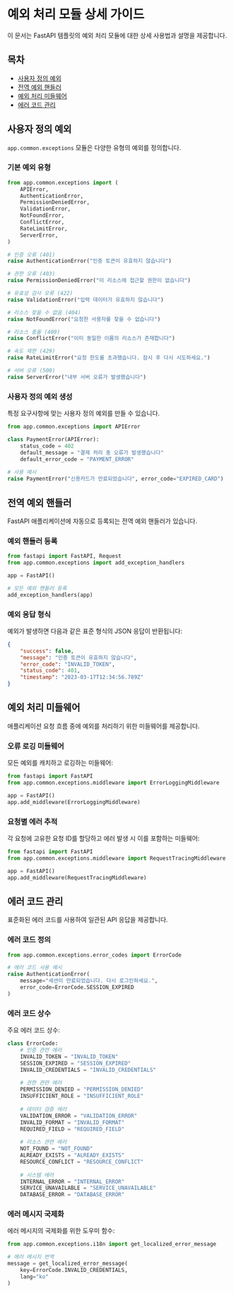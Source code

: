 # 예외 처리 모듈 상세 가이드

이 문서는 FastAPI 템플릿의 예외 처리 모듈에 대한 상세 사용법과 설명을 제공합니다.

## 목차

- [사용자 정의 예외](#사용자-정의-예외)
- [전역 예외 핸들러](#전역-예외-핸들러)
- [예외 처리 미들웨어](#예외-처리-미들웨어)
- [에러 코드 관리](#에러-코드-관리)

## 사용자 정의 예외

`app.common.exceptions` 모듈은 다양한 유형의 예외를 정의합니다.

### 기본 예외 유형

```python
from app.common.exceptions import (
    APIError,
    AuthenticationError,
    PermissionDeniedError,
    ValidationError,
    NotFoundError,
    ConflictError,
    RateLimitError,
    ServerError,
)

# 인증 오류 (401)
raise AuthenticationError("인증 토큰이 유효하지 않습니다")

# 권한 오류 (403)
raise PermissionDeniedError("이 리소스에 접근할 권한이 없습니다")

# 유효성 검사 오류 (422)
raise ValidationError("입력 데이터가 유효하지 않습니다")

# 리소스 찾을 수 없음 (404)
raise NotFoundError("요청한 사용자를 찾을 수 없습니다")

# 리소스 충돌 (409)
raise ConflictError("이미 동일한 이름의 리소스가 존재합니다")

# 속도 제한 (429)
raise RateLimitError("요청 한도를 초과했습니다. 잠시 후 다시 시도하세요.")

# 서버 오류 (500)
raise ServerError("내부 서버 오류가 발생했습니다")
```

### 사용자 정의 예외 생성

특정 요구사항에 맞는 사용자 정의 예외를 만들 수 있습니다.

```python
from app.common.exceptions import APIError

class PaymentError(APIError):
    status_code = 402
    default_message = "결제 처리 중 오류가 발생했습니다"
    default_error_code = "PAYMENT_ERROR"
    
# 사용 예시
raise PaymentError("신용카드가 만료되었습니다", error_code="EXPIRED_CARD")
```

## 전역 예외 핸들러

FastAPI 애플리케이션에 자동으로 등록되는 전역 예외 핸들러가 있습니다.

### 예외 핸들러 등록

```python
from fastapi import FastAPI, Request
from app.common.exceptions import add_exception_handlers

app = FastAPI()

# 모든 예외 핸들러 등록
add_exception_handlers(app)
```

### 예외 응답 형식

예외가 발생하면 다음과 같은 표준 형식의 JSON 응답이 반환됩니다:

```json
{
    "success": false,
    "message": "인증 토큰이 유효하지 않습니다",
    "error_code": "INVALID_TOKEN",
    "status_code": 401,
    "timestamp": "2023-03-17T12:34:56.789Z"
}
```

## 예외 처리 미들웨어

애플리케이션 요청 흐름 중에 예외를 처리하기 위한 미들웨어를 제공합니다.

### 오류 로깅 미들웨어

모든 예외를 캐치하고 로깅하는 미들웨어:

```python
from fastapi import FastAPI
from app.common.exceptions.middleware import ErrorLoggingMiddleware

app = FastAPI()
app.add_middleware(ErrorLoggingMiddleware)
```

### 요청별 에러 추적

각 요청에 고유한 요청 ID를 할당하고 에러 발생 시 이를 포함하는 미들웨어:

```python
from fastapi import FastAPI
from app.common.exceptions.middleware import RequestTracingMiddleware

app = FastAPI()
app.add_middleware(RequestTracingMiddleware)
```

## 에러 코드 관리

표준화된 에러 코드를 사용하여 일관된 API 응답을 제공합니다.

### 에러 코드 정의

```python
from app.common.exceptions.error_codes import ErrorCode

# 에러 코드 사용 예시
raise AuthenticationError(
    message="세션이 만료되었습니다. 다시 로그인하세요.",
    error_code=ErrorCode.SESSION_EXPIRED
)
```

### 에러 코드 상수

주요 에러 코드 상수:

```python
class ErrorCode:
    # 인증 관련 에러
    INVALID_TOKEN = "INVALID_TOKEN"
    SESSION_EXPIRED = "SESSION_EXPIRED"
    INVALID_CREDENTIALS = "INVALID_CREDENTIALS"
    
    # 권한 관련 에러
    PERMISSION_DENIED = "PERMISSION_DENIED"
    INSUFFICIENT_ROLE = "INSUFFICIENT_ROLE"
    
    # 데이터 검증 에러
    VALIDATION_ERROR = "VALIDATION_ERROR"
    INVALID_FORMAT = "INVALID_FORMAT"
    REQUIRED_FIELD = "REQUIRED_FIELD"
    
    # 리소스 관련 에러
    NOT_FOUND = "NOT_FOUND"
    ALREADY_EXISTS = "ALREADY_EXISTS"
    RESOURCE_CONFLICT = "RESOURCE_CONFLICT"
    
    # 시스템 에러
    INTERNAL_ERROR = "INTERNAL_ERROR"
    SERVICE_UNAVAILABLE = "SERVICE_UNAVAILABLE"
    DATABASE_ERROR = "DATABASE_ERROR"
```

### 에러 메시지 국제화

에러 메시지의 국제화를 위한 도우미 함수:

```python
from app.common.exceptions.i18n import get_localized_error_message

# 에러 메시지 번역
message = get_localized_error_message(
    key=ErrorCode.INVALID_CREDENTIALS,
    lang="ko"
)
``` 